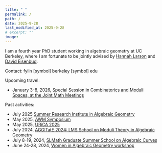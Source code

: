 ```yaml
---
title: " "
permalink: /
path: /
date: 2025-9-28
last_modified_at: 2025-9-28
# excerpt: ""
image:
---
```


I am a fourth year PhD student working in algebraic geometry at UC Berkeley, where I am fortunate to be jointly advised by [Hannah Larson](https://math.berkeley.edu/~hlarson/) and [David Eisenbud](https://eisenbud.github.io). 

Contact: fylin [symbol] berkeley [symbol] edu

<!-- Google scholar: [link](https://scholar.google.com/citations?user=1VJcY6gAAAAJ&hl=en) -->

Upcoming travel:
* January 3-8, 2026, [Special Session in Combinatorics and Moduli Spaces, at the Joint Math Meetings](https://jointmathematicsmeetings.org/jmm)

Past activities:
* July 2025 [Summer Research Institute in Algebraic Geometry](https://sites.google.com/view/2025summerinstitute/home)
* May 2025, [AWM Symposium](https://awm-math.org/meetings/awm-research-symposium/)
* May 2025, [URiCA 2025](https://urica-unl.github.io) 
* July 2024, [AGGITatE 2024: LMS School on Moduli Theory in Algebraic Geometry]()
* July 8-19, 2024, [SLMath Graduate Summer School on Algebraic Curves](https://www.slmath.org/summer-schools/1067)
* June 24-28, 2024, [Women in Algebraic Geometry workshop](https://sites.google.com/view/wiag2024/home?authuser=0)

<!-- ![alt text](/assets/images/oslo2.jpg "Title") -->

